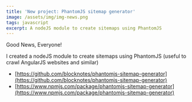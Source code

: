 ```yaml
---
title: 'New project: PhantomJS sitemap generator'
image: /assets/img/img-news.png
tags: javascript
excerpt: A nodeJS module to create sitemaps using PhantomJS
---
```


Good News, Everyone!

I created a nodeJS module to create sitemaps using PhantomJS (useful to crawl AngularJS websites and similar)

* [https://github.com/blocknotes/phantomjs-sitemap-generator](https://github.com/blocknotes/phantomjs-sitemap-generator)
* [https://www.npmjs.com/package/phantomjs-sitemap-generator](https://www.npmjs.com/package/phantomjs-sitemap-generator)
